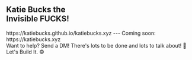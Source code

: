 <h2>Katie Bucks the</br>
  Invisible FUCKS!</h2>
https://katiebucks.github.io/katiebucks.xyz
---
Coming soon: https://katiebucks.xyz</br>
Want to help? Send a DM! There's lots to be done and lots to talk about! 🥰
Let's Build It. ©️
